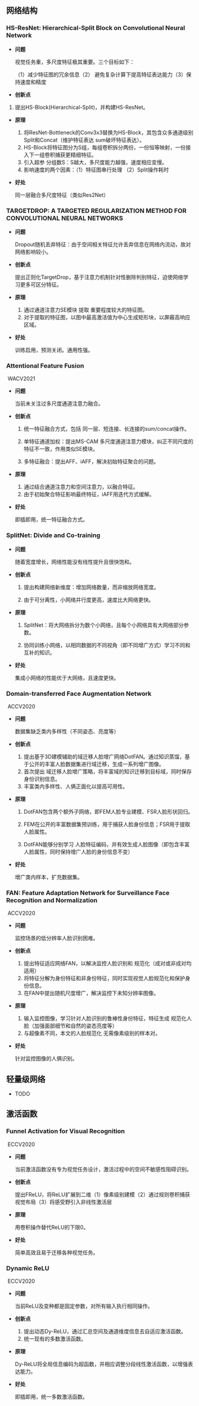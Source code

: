 ## 网络结构

### HS-ResNet: Hierarchical-Split Block on Convolutional Neural Network

- **问题**

  视觉任务重，多尺度特征极其重要。三个目标如下：

  （1）减少特征图的冗余信息（2） 避免复杂计算下提高特征表达能力（3）保持速度和精度

- **创新点**

1. 提出HS-Block(Hierarchical-Split)，并构建HS-ResNet。

- **原理**

  1. 将ResNet-Bottleneck的Conv3x3替换为HS-Block，其包含众多通道级别Split和Concat（维护特征表达   sum破坏特征表达）。
  2. HS-Block将特征图分为S组，每组卷积拆分两份，一份恒等映射，一份接入下一组卷积捕获更精细特征。
  3. 引入超参 分组数S：S越大，多尺度能力越强，速度相应变慢。
  4. 影响速度的两个因素：（1）特征图串行处理 （2）Split操作耗时

- **好处**

  同一层融合多尺度特征（类似Res2Net）

### TARGETDROP: A TARGETED REGULARIZATION METHOD FOR CONVOLUTIONAL NEURAL NETWORKS

- **问题**

  Dropout随机丢弃特征：由于空间相关特征允许丢弃信息在网络内流动，故对网络影响较小。

- **创新点**

  提出正则化TargetDrop，基于注意力机制针对性删除判别特征，迫使网络学习更多可区分特征。

- **原理**

  1. 通过通道注意力SE模块 提取 重要程度较大的特征图。
  2. 对于提取的特征图，以图中最高激活值为中心生成矩形块，以屏蔽高响应区域。

- **好处**

  训练启用，预测关闭。通用性强。

### Attentional Feature Fusion

​	WACV2021	

- **问题**

  当前未关注过多尺度通道注意力融合。

- **创新点**

  1. 统一特征融合方式，包括 同一层、短连接、长连接的sum/concat操作。

  2. 单特征通道加权：提出MS-CAM 多尺度通道注意力模块，纠正不同尺度的特征不一致，作用类似SE模块。
  3. 多特征融合：提出AFF、iAFF，解决初始特征聚合的问题。

- **原理**

  1. 通过结合通道注意力和空间注意力，以融合特征。
  2. 由于初始聚合特征影响最终特征，iAFF用迭代方式缓解。

- **好处**

  即插即用，统一特征融合方式。

### SplitNet: Divide and Co-training

- **问题**

  随着宽度增长，网络性能没有线性提升且很快饱和。

- **创新点**

  1. 提出构建网络新维度：增加网络数量，而非缩放网络宽度。

  2. 由于可分离性，小网络并行度更高，速度比大网络更快。

- **原理**

  1. SplitNet：将大网络拆分为数个小网络，且每个小网络具有大网络部分参数。

  2. 协同训练小网络，以相同数据的不同视角（即不同增广方式）学习不同和互补的知识。

- **好处**

  集成小网络的性能优于大网络，且速度更快。

### Domain-transferred Face Augmentation Network

​	ACCV2020

- **问题**

  数据集缺乏类内多样性（不同姿态、亮度等）

- **创新点**

  1. 提出基于3D建模辅助的域迁移人脸增广网络DotFAN。通过知识蒸馏，基于公开的丰富人脸数据集进行域迁移，生成一系列增广图像。
  2. 首次提出 域迁移人脸增广策略，将丰富域的知识迁移到目标域，同时保存身份识别信息。
  3. 丰富类内多样性、人俩正面化以提高可用性。

- **原理**

  1. DotFAN包含两个额外子网络，即FEM人脸专业建模、FSR人脸形状回归。

  2. FEM在公开的丰富数据集预训练，用于捕获人脸身份信息；FSR用于提取人脸属性。
  3. DotFAN能够分别学习 人脸特征编码，并有效生成人脸图像（即包含丰富人脸属性，同时保持增广人脸的身份信息不变）

- **好处**

  增广类内样本，扩充数据集。

### FAN: Feature Adaptation Network for Surveillance Face Recognition and Normalization

​	ACCV2020

- **问题**

  监控场景的低分辨率人脸识别困难。

- **创新点**

  1. 提出特征适应网络FAN，以解决监控人脸识别和 规范化（成对或非成对均适用）
  2. 将特征分解为身份特征和非身份特征，同时实现视觉人脸规范化和保护身份信息。
  3. 在FAN中提出随机尺度增广，解决监控下未知分辨率图像。

- **原理**

  1. 输入监控图像，学习针对人脸识别的鲁棒性身份特征，特征生成 规范化人脸（加强面部细节和自然的姿态亮度等）
  2. 与超像素不同，本文的人脸规范化 无需像素级别的样本对。

- **好处**

  针对监控图像的人俩识别。

## 轻量级网络

- TODO

## 激活函数

### Funnel Activation for Visual Recognition

​	ECCV2020	

- **问题**

  当前激活函数没有专为视觉任务设计，激活过程中的空间不敏感性阻碍识别。

- **创新点** 

  提出FReLU，将ReLU扩展到二维（1）像素级别建模（2）通过规则卷积捕获视觉布局（3）将感受野引入非线性激活层

- **原理**

  用卷积操作替代ReLU的下限0。

- **好处**

  简单高效且易于迁移各种视觉任务。

### Dynamic ReLU

​	ECCV2020	

- **问题** 

  当前ReLU及变种都是固定参数，对所有输入执行相同操作。

- **创新点**

  1. 提出动态Dy-ReLU，通过汇总空间及通道维度信息去自适应激活函数。
  2. 统一现有的多数激活函数。

- **原理**

  Dy-ReLU将全局信息编码为超函数，并相应调整分段线性激活函数，以增强表达能力。

- **好处**

  即插即用，统一多数激活函数。